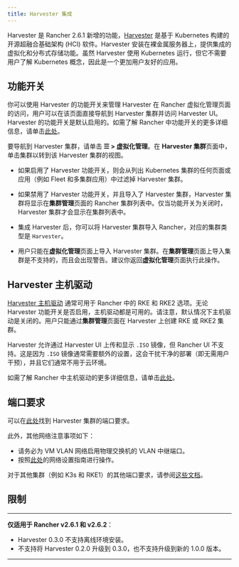 ```yaml
---
title: Harvester 集成
---
```


Harvester 是 Rancher 2.6.1 新增的功能，[Harvester](https://docs.harvesterhci.io/) 是基于 Kubernetes 构建的开源超融合基础架构 (HCI) 软件。Harvester 安装在裸金属服务器上，提供集成的虚拟化和分布式存储功能。虽然 Harvester 使用 Kubernetes 运行，但它不需要用户了解 Kubernetes 概念，因此是一个更加用户友好的应用。

## 功能开关

你可以使用 Harvester 的功能开关来管理 Harvester 在 Rancher 虚拟化管理页面的访问，用户可以在该页面直接导航到 Harvester 集群并访问 Harvester UI。Harvester 的功能开关是默认启用的。如需了解 Rancher 中功能开关的更多详细信息，请单击[此处](../pages-for-subheaders/enable-experimental-features.md)。

要导航到 Harvester 集群，请单击 **☰ > 虚拟化管理**。在 **Harvester 集群**页面中，单击集群以转到该 Harvester 集群的视图。

* 如果启用了 Harvester 功能开关，则会从列出 Kubernetes 集群的任何页面或应用（例如 Fleet 和多集群应用）中过滤掉 Harvester 集群。

* 如果禁用了 Harvester 功能开关，并且导入了 Harvester 集群，Harvester 集群将显示在**集群管理**页面的 Rancher 集群列表中。仅当功能开关为关闭时，Harvester 集群才会显示在集群列表中。

* 集成 Harvester 后，你可以将 Harvester 集群导入 Rancher，对应的集群类型是 `Harvester`。

* 用户只能在**虚拟化管理**页面上导入 Harvester 集群。在**集群管理**页面上导入集群是不支持的，而且会出现警告。建议你返回**虚拟化管理**页面执行此操作。

## Harvester 主机驱动

[Harvester 主机驱动](https://docs.harvesterhci.io/v1.1/rancher/node/node-driver/) 通常可用于 Rancher 中的 RKE 和 RKE2 选项。无论 Harvester 功能开关是否启用，主机驱动都是可用的。请注意，默认情况下主机驱动是关闭的。用户只能通过**集群管理**页面在 Harvester 上创建 RKE 或 RKE2 集群。

Harvester 允许通过 Harvester UI 上传和显示 `.ISO` 镜像，但 Rancher UI 不支持。这是因为 `.ISO` 镜像通常需要额外的设置，这会干扰干净的部署（即无需用户干预），并且它们通常不用于云环境。

如需了解 Rancher 中主机驱动的更多详细信息，请单击[此处](../pages-for-subheaders/about-provisioning-drivers.md#主机驱动)。

## 端口要求

可以在[此处](https://docs.harvesterhci.io/v1.1/install/requirements#networking)找到 Harvester 集群的端口要求。

此外，其他网络注意事项如下：

- 请务必为 VM VLAN 网络启用物理交换机的 VLAN 中继端口。
- 按照[此处](https://docs.harvesterhci.io/v1.1/networking/clusternetwork)的网络设置指南进行操作。

对于其他集群（例如 K3s 和 RKE1）的其他端口要求，请参阅[这些文档](https://docs.harvesterhci.io/v1.1/install/requirements/#guest-clusters)。

## 限制

---
**仅适用于 Rancher v2.6.1 和 v2.6.2**：

- Harvester 0.3.0 不支持离线环境安装。
- 不支持将 Harvester 0.2.0 升级到 0.3.0，也不支持升级到新的 1.0.0 版本。

---
